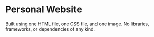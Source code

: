 # Personal Website

Built using one HTML file, one CSS file, and one image. No libraries, frameworks, or dependencies of any kind.